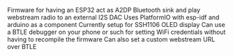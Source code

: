Firmware for having an ESP32 act as A2DP Bluetooth sink and play webstream radio to an external I2S DAC
Uses PlatformIO with esp-idf and arduino as a component
Currently setup for SSH1106 OLED display
Can use a BTLE debugger on your phone or such for setting WiFi credentials without having to recompile the firmware
Can also set a custom webstream URL over BTLE
